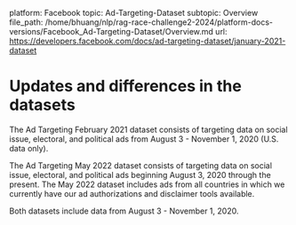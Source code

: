 platform: Facebook
topic: Ad-Targeting-Dataset
subtopic: Overview
file_path: /home/bhuang/nlp/rag-race-challenge2-2024/platform-docs-versions/Facebook_Ad-Targeting-Dataset/Overview.md
url: https://developers.facebook.com/docs/ad-targeting-dataset/january-2021-dataset

# Updates and differences in the datasets

The Ad Targeting February 2021 dataset consists of targeting data on social issue, electoral, and political ads from August 3 - November 1, 2020 (U.S. data only).

The Ad Targeting May 2022 dataset consists of targeting data on social issue, electoral, and political ads beginning August 3, 2020 through the present. The May 2022 dataset includes ads from all countries in which we currently have our ad authorizations and disclaimer tools available.

Both datasets include data from August 3 - November 1, 2020.